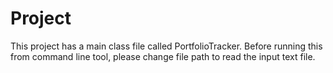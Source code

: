# Project

This project has a main class file called PortfolioTracker.
Before running this from command line tool, please change file path to read the input text file.
